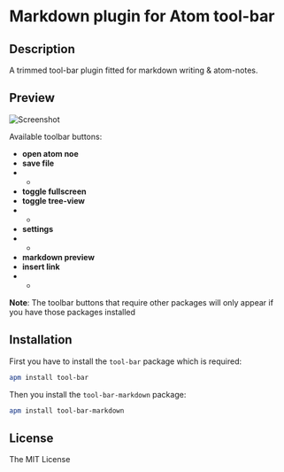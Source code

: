 # Markdown plugin for Atom tool-bar

## Description

A trimmed tool-bar plugin fitted for markdown writing & atom-notes.

## Preview

![Screenshot](https://github.com/jeselxe/tool-bar-atom/raw/master/screenshot.png)

Available toolbar buttons:

* **open atom noe**
* **save file**
* -
* **toggle fullscreen**
* **toggle tree-view**
* -
* **settings**
* -
* **markdown preview**
* **insert link**
* -

**Note**: The toolbar buttons that require other packages will only appear if you have those packages installed

## Installation

First you have to install the `tool-bar` package which is required:

```bash
apm install tool-bar
```

Then you install the `tool-bar-markdown` package:

```bash
apm install tool-bar-markdown
```

## License

The MIT License
